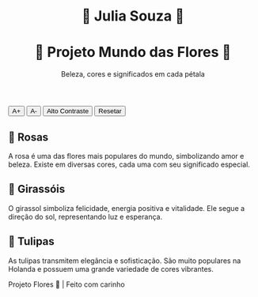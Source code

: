 <!DOCTYPE html>
<html lang="pt-BR">
<head>
  <meta charset="UTF-8">

  <link rel="stylesheet" href="style.css">
</head>
<body>
  <header>
    <h1>🌸 Julia Souza 🌸</h1>
    <h1>🌸 Projeto Mundo das Flores 🌸</h1>
    <p>Beleza, cores e significados em cada pétala</p>
  </header>

  <nav>
    <button onclick="aumentarFonte()">A+</button>
    <button onclick="diminuirFonte()">A-</button>
    <button onclick="alternarContraste()">Alto Contraste</button>
    <button onclick="resetar()">Resetar</button>
  </nav>

  <main>
    <section>
      <h2>🌹 Rosas</h2>
      <p>A rosa é uma das flores mais populares do mundo, simbolizando amor e beleza. Existe em diversas cores, cada uma com seu significado especial.</p>
    </section>
    <section>
      <h2>🌻 Girassóis</h2>
      <p>O girassol simboliza felicidade, energia positiva e vitalidade. Ele segue a direção do sol, representando luz e esperança.</p>
    </section>
    <section>
      <h2>🌷 Tulipas</h2>
      <p>As tulipas transmitem elegância e sofisticação. São muito populares na Holanda e possuem uma grande variedade de cores vibrantes.</p>
    </section>
  </main>

  <footer>
    <p>Projeto Flores 🌸 | Feito com carinho</p>
  </footer>


</body>
</html>

